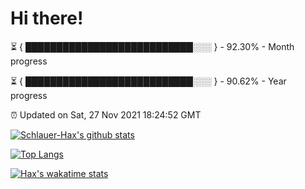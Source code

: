 # Hi there!

⏳ { ███████████████████████████░░░ } - 92.30% - Month progress

⏳ { ███████████████████████████░░░ } - 90.62% - Year progress

⏰ Updated on Sat, 27 Nov 2021 18:24:52 GMT


[![Schlauer-Hax's github stats](https://github-readme-stats.vercel.app/api?username=Schlauer-Hax&show_icons=true&theme=dark&count_private=true)](https://github.com/Schlauer-Hax)


[![Top Langs](https://github-readme-stats.vercel.app/api/top-langs/?username=Schlauer-Hax&layout=compact&theme=dark)](https://github.com/Schlauer-Hax?tab=repositories)


[![Hax's wakatime stats](https://github-readme-stats.vercel.app/api/wakatime?username=Hax&theme=dark)](https://wakatime.com/@Hax)

